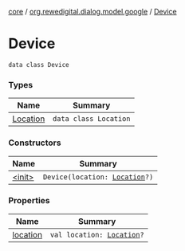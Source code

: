 [core](../../index.md) / [org.rewedigital.dialog.model.google](../index.md) / [Device](./index.md)

# Device

`data class Device`

### Types

| Name | Summary |
|---|---|
| [Location](-location/index.md) | `data class Location` |

### Constructors

| Name | Summary |
|---|---|
| [&lt;init&gt;](-init-.md) | `Device(location: `[`Location`](-location/index.md)`?)` |

### Properties

| Name | Summary |
|---|---|
| [location](location.md) | `val location: `[`Location`](-location/index.md)`?` |
